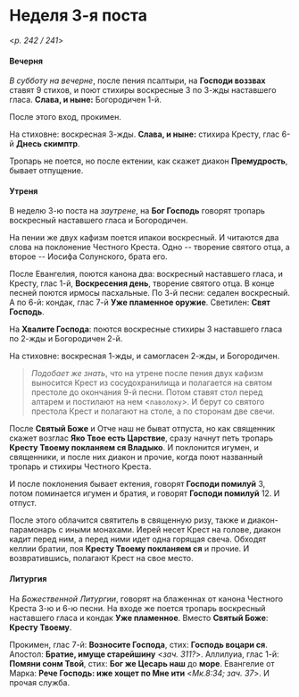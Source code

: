 
# Неделя 3-я поста

<*p. 242 / 241*>

#### Вечерня

*В субботу на вечерне*, после пения псалтыри, на **Господи воззвах** ставят 9 стихов, 
и поют стихиры воскресные 3 по 3-жды наставшего гласа. **Слава, и ныне:** Богородичен 1-й. 

После этого вход, прокимен. 

На стиховне: воскресная 3-жды. **Слава, и ныне:** стихира Кресту, глас 6-й **Днесь скимптр**.  

Тропарь не поется, но после ектении, как скажет диакон **Премудрость**, бывает отпущение. 

#### Утреня

В неделю 3-ю поста на *заутрене*, на **Бог Господь** говорят тропарь воскресный наставшего гласа 
и Богородичен. 

На пении же двух кафизм поется ипакои воскресный. И читаются два слова на поклонение Честного Креста. 
Одно -- творение святого отца, а второе -- Иосифа Солунского, брата его. 

После Евангелия, поются канона два: воскресный наставшего гласа, и Кресту, глас 1-й, **Воскресения день**, 
творение святого отца. В конце песней поются ирмосы пасхальные. 
По 3-й песни: седален воскресный.  
А по 6-й: кондак, глас 7-й **Уже пламенное оружие**. 
Светилен: **Свят Господь**. 

На **Хвалите Господа**: поются воскресные стихиры 3 наставшего гласа по 2-жды и Богородичен 2-й. 

На стиховне: воскресная 1-жды, и самогласен 2-жды, и Богородичен.  

> *Подобает же знать*, что на утрене после пения двух кафизм выносится Крест из сосудохранилища и 
> полагается на святом престоле до окончания 9-й песни. Потом ставят стол перед алтарем и постилают на нем 
> <`паволоку`>. И берут со святого престола Крест и полагают на столе, а по сторонам две свечи.   

После **Святый Боже** и Отче наш не быват отпуста, но как священник скажет возглас **Яко Твое есть Царствие**, 
сразу начнут петь тропарь **Кресту Твоему покланяем ся Владыко**. И поклонится игумен, и священники, 
и после них диакон и прочие, когда поют названный тропарь и стихиры Честного Креста. 

И после поклонения бывает ектения, говорят **Господи помилуй** 3, потом поминается игумен и братия, 
и говорят **Господи помилуй** 12. И отпуст. 

После этого облачится святитель в священную ризу, также и диакон-парамонарь с иными монахами. 
Иерей несет Крест на голове, диакон кадит перед ним, а перед ними идет одна горящая свеча. 
Обходят келлии братии, поя **Кресту Твоему покланяем ся** и прочие. 
И возвратившись, полагают Крест на свое место. 

#### Литургия

На *Божественной Литургии*, говорят на блаженнах от канона Честного Креста 3-ю и 6-ю песни. 
На входе же поется тропарь воскресный наставшего гласа и кондак **Уже пламенное**. 
Вместо **Святый Боже**: **Кресту Твоему**.  

Прокимен, глас 7-й: **Возносите Господа**, стих: **Господь воцари ся**. 
Апостол: **Братие, имуще старейшину** <*зач. 311?*>.
Аллилуиа, глас 1-й: **Помяни сонм Твой**, стих: **Бог же Цесарь наш** до **море**. 
Евангелие от Марка: **Рече Господь: иже хощет по Мне ити** <*Мк.8:34; зач. 37*>.
И прочая служба. 
